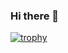 ### Hi there 👋

[![trophy](https://github-profile-trophy.vercel.app/?username=cjhawes)](https://github.com/ryo-ma/github-profile-trophy)
